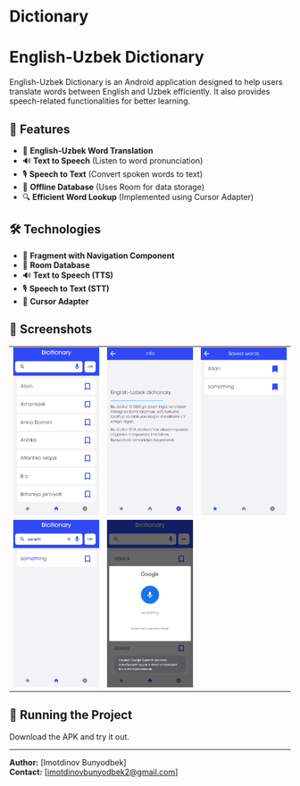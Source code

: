 # Dictionary
# English-Uzbek Dictionary

English-Uzbek Dictionary is an Android application designed to help users translate words between English and Uzbek efficiently. It also provides speech-related functionalities for better learning.

## 📌 Features

- 📖 **English-Uzbek Word Translation**
- 🔊 **Text to Speech** (Listen to word pronunciation)
- 🎙 **Speech to Text** (Convert spoken words to text)
- 📂 **Offline Database** (Uses Room for data storage)
- 🔍 **Efficient Word Lookup** (Implemented using Cursor Adapter)

## 🛠 Technologies

- 📌 **Fragment with Navigation Component**
- 💾 **Room Database**
- 🔊 **Text to Speech (TTS)**
- 🎙 **Speech to Text (STT)**
- 📑 **Cursor Adapter**

## 📸 Screenshots

<table>
  <tr>
    <td><img src="images/home.png" alt="Home page" width="200"/></td>
    <td><img src="images/info.png" alt="Info page" width="200"/></td>
    <td><img src="images/favourite.png" alt="Favourite page" width="200"/></td>
  </tr>
  <tr>
    <td><img src="images/search.png" alt="Search page" width="200"/></td>
    <td><img src="images/speach.png" alt="Speach to text" width="200"/></td>
  </tr>
</table>

## 🚀 Running the Project

Download the APK and try it out.

---

**Author:** [Imotdinov Bunyodbek]\
**Contact:** [imotdinovbunyodbek2@gmail.com]
